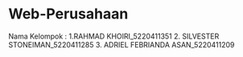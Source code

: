 # Web-Perusahaan
Nama Kelompok :
1.RAHMAD KHOIRI_5220411351
2. SILVESTER STONEIMAN_5220411285
3. ADRIEL FEBRIANDA ASAN_5220411209
